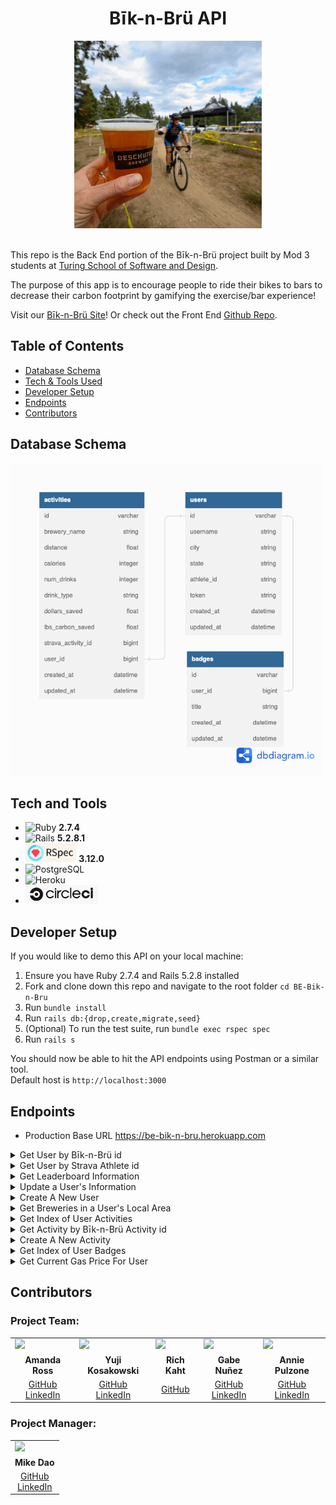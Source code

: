 <h1 align="center">Bīk-n-Brü API</h1>
<div align="center"><img src="doc/images/bikesbrews_giphy.gif" alt="Deschutes Brewery GIF" class="center" width="300" height="300"></div>

<br>
 
This repo is the Back End portion of the Bīk-n-Brü project built by Mod 3 students at [Turing School of Software and Design](https://turing.edu/). 

The purpose of this app is to encourage people to ride their bikes to bars to decrease their carbon footprint by gamifying the exercise/bar experience!

Visit our [Bīk-n-Brü Site](https://bik-n-bru.herokuapp.com/)! Or check out the Front End [Github Repo](https://github.com/Bik-n-Bru/FE-Bik-n-Bru-/).
<br>

## Table of Contents
- [Database Schema](#database-schema)
- [Tech & Tools Used](#tech-and-tools)
- [Developer Setup](#developer-setup)
- [Endpoints](#endpoints)
- [Contributors](#contributors)

## Database Schema
<img src="doc/images/schema.png" alt="db schema" class="center" width="500" height="500">

## Tech and Tools
  - ![Ruby](https://img.shields.io/badge/Ruby-CC342D?style=for-the-badge&logo=ruby&logoColor=white) **2.7.4**
  - ![Rails](https://img.shields.io/badge/Ruby_on_Rails-CC0000?style=for-the-badge&logo=ruby-on-rails&logoColor=white) **5.2.8.1**
  - <img src="app/images/rspec_badge.png" alt="RSpec" height="30"> **3.12.0**
  - ![PostgreSQL](https://img.shields.io/badge/PostgreSQL-316192?style=for-the-badge&logo=postgresql&logoColor=white)
  - ![Heroku](https://img.shields.io/badge/Heroku-430098?style=for-the-badge&logo=heroku&logoColor=white)
  - <img src="app/images/CircleCi_logo.png" alt="Circle Ci" height="30">

## Developer Setup
  If you would like to demo this API on your local machine:
<ol>
  <li> Ensure you have Ruby 2.7.4 and Rails 5.2.8 installed </li>
  <li> Fork and clone down this repo and navigate to the root folder <code>cd BE-Bik-n-Bru</code></li>
  <li> Run <code>bundle install</code> </li>
  <li> Run <code>rails db:{drop,create,migrate,seed}</code> </li>
  <li> (Optional) To run the test suite, run <code>bundle exec rspec spec</code> </li>
  <li> Run <code>rails s</code> </li>
</ol>
You should now be able to hit the API endpoints using Postman or a similar tool.<br>
Default host is <code>http://localhost:3000</code>




  <!-- A user signs in using their [Strava](https://www.strava.com/) authentication. If they don't currently have a Strava Login there will be a link to take them to the Strava 
  website and create a login there.

  Upon logging in, the user will see
  The theoretical money that the user saves in gas costs by riding their bike is calculated when a bar trip is logged. That sum can then be used to 
  "purchase" drinks at the brewery they attended.
  The user will also be able to find breweries near their location, log their riding activy to a bar and earn badges for certain accomplishments (number of breweries
  visited, amount of CO2 they have offset by riding their bike vs driving and the chance to be on the app leader board based on miles ridden).  -->
 
## Endpoints

  - Production Base URL https://be-bik-n-bru.herokuapp.com

<details close>
<summary> Get User by Bīk-n-Brü id</summary><br>

  - GET "/api/v1/users/:id"<br>
  - Sample response body: <br>
    ```
      {
        "data": {
            "id": "2",
            "type": "user",
            "attributes": {
                "username": "testcase",
                "token": "12345abcde",
                "athlete_id": "12345",
                "city": "Not a city",
                "state": "Not a state"
              }
          }
      }
    ```
  
</details>

<details close>
<summary> Get User by Strava Athlete id</summary><br>

  - GET "/api/v1/users/:athlete_id?q=athlete_id"
  - Sample response body: 
    ```
      {
        "data": {
            "id": "2",
            "type": "user",
            "attributes": {
                "username": "testcase",
                "token": "12345abcde",
                "athlete_id": "12345",
                "city": "Not a city",
                "state": "Not a state"
              }
          }
      }
    ```
</details>

<details close>
<summary> Get Leaderboard Information</summary><br>

  - GET "/api/v1/leaderboard"
  - Sample response body: 
    ```
      {
        "data": [
          {
              "id": "",
              "type": "leader",
              "attributes": {
                  "username": "Muzgash",
                  "miles": 3039.5499999999997,
                  "beers": 363,
                  "co2_saved": 2735.6200000000003
              }
          },
          {
              "id": "",
              "type": "leader",
              "attributes": {
                  "username": "Eofor",
                  "miles": 3027.1300000000006,
                  "beers": 365,
                  "co2_saved": 2724.4199999999996
              }
          },
          {
              "id": "",
              "type": "leader",
              "attributes": {
                  "username": "Gléowine",
                  "miles": 3021.000000000001,
                  "beers": 360,
                  "co2_saved": 2718.93
              }
          },
          {...},
          {...},
        ...
        ]
      }
    ```
</details>


<details close>
<summary> Update a User's Information</summary><br>

  - PATCH "/api/v1/users/:user_id"<br>
  - Sample request body: <br>
    ```
       {
          "user": {
              "data": {
                          "city":"Eugene", 
                          "state":"Oregon"
                      }
          }
      }
    ```
  - Sample response body: <br>
    ```
      {
        :data=>{
            :id=>"5",
            :type=>"user",
            :attributes=>{
                :username=>"testcase",
                :token=>"12345abcde",
                :athlete_id=>"12345",
                :city=>"Eugene",
                :state=>"Oregon"
                }, 
                  :relationships=>
                    {:activities=>{
                      :data=>[]
                  }
              }
          }
      }
    ```
</details>

<details close>
<summary> Create A New User</summary><br>

  - POST "/api/v1/users"<br>
  - Sample request body: <br>
    ```
       {
          "user": {
              "data": {
                          "athlete_id":"12345678910112", 
                          "username":"testcase5", 
                          "token":"12345abcde"
                      }
          }
      }
    ```
  - Sample response body: <br>
    ```
      {
        :data=>{
            :id=>"5",
            :type=>"user",
            :attributes=>{
                :username=>"testcase5",
                :token=>"12345abcde",
                "athlete_id":"12345678910112",
                :city=>"Eugene",
                :state=>"Oregon"
                }, 
                  :relationships=>
                    {:activities=>{
                      :data=>[]
                  }
              }
          }
      }
    ```
</details>

<details close>
<summary> Get Breweries in a User's Local Area</summary><br>

  - GET "/api/v1/breweries/:user_id"
  - Sample response body:
    ```
      {
        "data": [
            {
                "id": "10-barrel-brewing-co-denver-denver",
                "type": "brewery",
                "attributes": {
                    "name": "10 Barrel Brewing Co - Denver",
                    "street_address": "2620 Walnut St",
                    "city": "Denver",
                    "state": "Colorado",
                    "zipcode": "80205-2231",
                    "phone": "7205738992",
                    "website_url": null
                }
            },
            {
                "id": "14er-brewing-company-denver",
                "type": "brewery",
                "attributes": {
                    "name": "14er Brewing Company",
                    "street_address": "2801 Walnut St",
                    "city": "Denver",
                    "state": "Colorado",
                    "zipcode": "80205-2235",
                    "phone": "7207731437",
                    "website_url": "http://www.14erBrewing.com"
                }
            },
            {
                "id": "aero-craft-brewing-denver",
                "type": "brewery",
                "attributes": {
                    "name": "Aero Craft Brewing",
                    "street_address": null,
                    "city": "Denver",
                    "state": "Colorado",
                    "zipcode": "80212-2199",
                    "phone": "3039185446",
                    "website_url": "http://www.aerocraft.beer"
                }
            },
            {...},
            {...},
          ...
        ]
      }
    ```
</details>

<details close>
<summary> Get Index of User Activities</summary><br>

  - GET "/api/v1/users/:user_id/activities"<br>
  - Sample response body: <br>
    ```
      {
        "data": [
            {
                "id": "701",
                "type": "activity",
                "attributes": {
                    "brewery_name": "Mirella Jenkins",
                    "distance": 92.64,
                    "calories": 2779,
                    "num_drinks": 11,
                    "drink_type": "Racer 5 India Pale Ale, Bear Republic Bre",
                    "dollars_saved": 14.74,
                    "lbs_carbon_saved": 83.38,
                    "created_at": "2023-01-10T13:18:37.335Z",
                    "user_id": 15
                },
                "relationships": {
                    "user": {
                        "data": {
                            "id": "15",
                            "type": "user"
                        }
                    }
                }
            },
            {
                "id": "702",
                "type": "activity",
                "attributes": {
                    "brewery_name": "Henry Adams",
                    "distance": 65.33,
                    "calories": 1959,
                    "num_drinks": 8,
                    "drink_type": "Stone IPA",
                    "dollars_saved": 10.39,
                    "lbs_carbon_saved": 58.8,
                    "created_at": "2023-01-10T13:18:37.354Z",
                    "user_id": 15
                },
                "relationships": {
                    "user": {
                        "data": {
                            "id": "15",
                            "type": "user"
                        }
                    }
                }
            },
            {...},
            {...},
          ...
        ]
      }
    ```
</details>

<details close>
<summary> Get Activity by Bīk-n-Brü Activity id</summary><br>

  - GET "/api/v1/acitivities/:activity_id"<br>
  - Sample response body: <br>
    ```
      {
          "data": {
              "id": "701",
              "type": "activity",
              "attributes": {
                  "brewery_name": "Mirella Jenkins",
                  "distance": 92.64,
                  "calories": 2779,
                  "num_drinks": 11,
                  "drink_type": "Racer 5 India Pale Ale, Bear Republic Bre",
                  "dollars_saved": 14.74,
                  "lbs_carbon_saved": 83.38,
                  "created_at": "2023-01-10T13:18:37.335Z",
                  "user_id": 15
              },
              "relationships": {
                  "user": {
                      "data": {
                          "id": "15",
                          "type": "user"
                      }
                  }
              }
          }
      }
    ```
  
</details>

<details close>
<summary> Create A New Activity</summary><br>

  - POST "/api/v1/activities"<br>
  - Sample request body: <br>
    ```
      {
          "activity": {
              "data": {
                          "brewery_name": "Name",
                          "drink_type": "IPA",
                          "user_id": "15"
                      }
          }
      }
    ```
  - Sample response body: <br>
    ```
      {
          "data": {
              "id": "701",
              "type": "activity",
              "attributes": {
                  "brewery_name": "Name",
                  "distance": 92.64,
                  "calories": 2779,
                  "num_drinks": 11,
                  "drink_type": "IPA",
                  "dollars_saved": 14.74,
                  "lbs_carbon_saved": 83.38,
                  "created_at": "2023-01-10T13:18:37.335Z",
                  "user_id": 15
              },
              "relationships": {
                  "user": {
                      "data": {
                          "id": "15",
                          "type": "user"
                      }
                  }
              }
          }
      }
    ```
</details>

<details close>
<summary> Get Index of User Badges</summary><br>

  - GET "/api/v1/users/:user_id/badges"<br>
  - Sample response body: <br>
    ```
      {
        "data": [
            {
                "id": "141",
                "type": "badge",
                "attributes": {
                    "title": "Completed 1 Activity"
                },
                "relationships": {
                    "user": {
                        "data": {
                            "id": "15",
                            "type": "user"
                        }
                    }
                }
            },
            {
                "id": "142",
                "type": "badge",
                "attributes": {
                    "title": "Cycled 100 miles"
                },
                "relationships": {
                    "user": {
                        "data": {
                            "id": "15",
                            "type": "user"
                        }
                    }
                }
            },
            {
                "id": "143",
                "type": "badge",
                "attributes": {
                    "title": "Cycled 500 miles"
                },
                "relationships": {
                    "user": {
                        "data": {
                            "id": "15",
                            "type": "user"
                        }
                    }
                }
            },
            {...},
            {...},
          ...
        ]
      }
    ```
  
</details>

<details close>
<summary> Get Current Gas Price For User</summary><br>

  - GET "/api/v1/gas_price/:user_id"<br>
  - Sample response body: <br>
    ```
      {
          "data": {
              "state": "Colorado",
              "gas_price": 3.129
          }
      }
    ```
  
</details>


## Contributors

### Project Team:
<table>
  <tr>
    <td><img src="https://avatars.githubusercontent.com/u/101589894?v=4" width=auto height=110px></td>
    <td><img src="https://avatars.githubusercontent.com/u/108035840?v=4" width=auto height=110px></td>
    <td><img src="https://avatars.githubusercontent.com/u/108554663?v=4" width=auto height=110px></td>
    <td><img src="https://avatars.githubusercontent.com/u/108249540?v=4" width=auto height=110px></td>
    <td><img src="https://avatars.githubusercontent.com/u/102780642?s=400&u=caf69a9ee867dd111a5c160cf96d6a8ca33add7c&v=4" width=auto height=110px></td>
  </tr>
  <tr>
    <td><div align="center"><strong>Amanda Ross</strong></div></td>
    <td><div align="center"><strong>Yuji Kosakowski</strong></div></td>
    <td><div align="center"><strong>Rich Kaht</strong></div></td>
    <td><div align="center"><strong>Gabe Nuñez</strong></div></td>
    <td><div align="center"><strong>Annie Pulzone</strong></div></td>
  </tr>
  <tr>
    <td>
      <div align="center"><a href="https://github.com/amikaross">GitHub</a><br>
      <a href="https://www.linkedin.com/in/amanda-ross-2a62093a/">LinkedIn</a></div>
    </td>
    <td>
      <div align="center"><a href="https://github.com/Yuji3000">GitHub</a><br>
      <a href="https://www.linkedin.com/in/yujikosa/">LinkedIn</a></div>
    </td>
    <td>
      <div align="center"><a href="https://github.com/Freeing3092">GitHub</a></div>
    </td>
    <td>
      <div align="center"><a href="https://github.com/gabrielcnunez">GitHub</a><br>
      <a href="https://www.linkedin.com/in/gabriel-nunez-az/">LinkedIn</a></div>
    </td>
    <td>
      <div align="center"><a href="https://github.com/ajpulzone">GitHub </a><br>
      <a href="https://www.linkedin.com/in/annie-pulzone/">LinkedIn</a></div>
    </td>
  </tr>
</table>

### Project Manager:
<table>
  <tr>
    <td><img src="https://avatars.githubusercontent.com/u/3011748?v=4" width=110px height=auto></td>
  </tr>
  <tr>
    <td><div align="center"><strong>Mike Dao</strong></div></td>
  </tr>
  <tr>
    <td>
      <div align="center"><a href="https://https://github.com/mikedao">GitHub</a><br>
      <a href="https://www.linkedin.com/in/michaeldao/">LinkedIn</a></div>
    </td>
  </tr>
</table>



